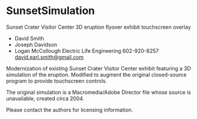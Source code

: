 # SunsetSimulation
Sunset Crater Visitor Center 3D eruption flyover exhibit touchscreen overlay

* David Smith
* Joseph Davidson
* Logan McCollough
Electric Life Engineering
602-920-8257
david.earl.smith@gmail.com

Modernization of existing Sunset Crater Visitor Center
exhibit featuring a 3D simulation of the eruption.
Modified to augment the original closed-source program
to provide touchscreen controls.

The original simulation is a Macromedia/Adobe Director
file whose source is unavailable, created circa 2004.

Please contact the authors for licensing information.
